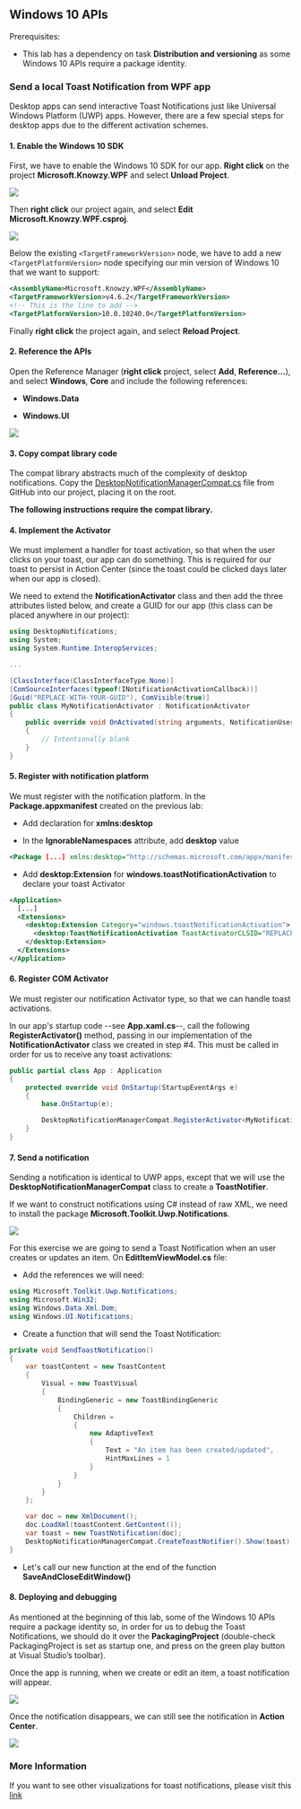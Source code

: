 ## Windows 10 APIs

Prerequisites:

-   This lab has a dependency on task **Distribution and versioning** as some Windows 10 APIs require a package identity.

### Send a local Toast Notification from WPF app

Desktop apps can send interactive Toast Notifications just like Universal Windows Platform (UWP) apps. However, there are a few special steps for desktop apps due to the different activation schemes.

#### 1. Enable the Windows 10 SDK

First, we have to enable the Windows 10 SDK for our app. **Right click** on the project **Microsoft.Knowzy.WPF** and select **Unload Project**.

![](../media/Picture9.png)

Then **right click** our project again, and select **Edit Microsoft.Knowzy.WPF.csproj**.

![](../media/Picture10.png)

Below the existing `<TargetFrameworkVersion>` node, we have to add a new `<TargetPlatformVersion>` node specifying our min version of Windows 10 that we want to support:

~~~~~~~~~~~~~~~~~~~~~~~~~~~~~~~~~~~~~~~~~~~~~~~~~~~~~~~~~~~~~~~~~~~~~~~~~~~~ xml
<AssemblyName>Microsoft.Knowzy.WPF</AssemblyName>
<TargetFrameworkVersion>v4.6.2</TargetFrameworkVersion>
<!-- This is the line to add -->
<TargetPlatformVersion>10.0.10240.0</TargetPlatformVersion>
~~~~~~~~~~~~~~~~~~~~~~~~~~~~~~~~~~~~~~~~~~~~~~~~~~~~~~~~~~~~~~~~~~~~~~~~~~~~

Finally **right click** the project again, and select **Reload Project**.

#### 2. Reference the APIs

Open the Reference Manager (**right click** project, select **Add**, **Reference...**), and select **Windows**, **Core** and include the following references:

-   **Windows.Data**

-   **Windows.UI**

![](../media/Picture11.png)

#### 3. Copy compat library code

The compat library abstracts much of the complexity of desktop notifications. Copy the
[DesktopNotificationManagerCompat.cs](https://raw.githubusercontent.com/WindowsNotifications/desktop-toasts/master/CS/DesktopToastsApp/DesktopNotificationManagerCompat.cs)
file from GitHub into our project, placing it on the root.

**The following instructions require the compat library.**

#### 4. Implement the Activator

We must implement a handler for toast activation, so that when the user clicks on your toast, our app can do something. This is required for our toast to persist in Action Center (since the toast could be clicked days later when our app is closed).

We need to extend the **NotificationActivator** class and then add the three attributes listed below, and create a GUID for our app (this class can be placed anywhere in our project):

~~~~~~~~~~~~~~~~~~~~~~~~~~~~~~~~~~~~~~~~~~~~~~~~~~~~~~~~~~~~~~~~~~~~~~~~~ csharp
using DesktopNotifications;
using System;
using System.Runtime.InteropServices;

...

[ClassInterface(ClassInterfaceType.None)]
[ComSourceInterfaces(typeof(INotificationActivationCallback))]
[Guid("REPLACE-WITH-YOUR-GUID"), ComVisible(true)]
public class MyNotificationActivator : NotificationActivator
{
    public override void OnActivated(string arguments, NotificationUserInput userInput, string appUserModelId)
    {
        // Intentionally blank
    }
}
~~~~~~~~~~~~~~~~~~~~~~~~~~~~~~~~~~~~~~~~~~~~~~~~~~~~~~~~~~~~~~~~~~~~~~~~~

#### 5. Register with notification platform

We must register with the notification platform. In the **Package.appxmanifest** created on the previous lab:

-   Add declaration for **xmlns:desktop**

-   In the **IgnorableNamespaces** attribute, add **desktop** value

~~~~~~~~~~~~~~~~~~~~~~~~~~~~~~~~~~~~~~~~~~~~~~~~~~~~~~~~~~~~~~~~~~~~~~~~~~~~ xml
<Package [...] xmlns:desktop="http://schemas.microsoft.com/appx/manifest/desktop/windows10" IgnorableNamespaces="[...] desktop">
~~~~~~~~~~~~~~~~~~~~~~~~~~~~~~~~~~~~~~~~~~~~~~~~~~~~~~~~~~~~~~~~~~~~~~~~~~~~

-   Add **desktop:Extension** for **windows.toastNotificationActivation** to declare your toast Activator

~~~~~~~~~~~~~~~~~~~~~~~~~~~~~~~~~~~~~~~~~~~~~~~~~~~~~~~~~~~~~~~~~~~~~~~~~~~~ xml
<Application>
  [...]
  <Extensions>
    <desktop:Extension Category="windows.toastNotificationActivation">
      <desktop:ToastNotificationActivation ToastActivatorCLSID="REPLACE-WITH-YOUR-GUID" />
    </desktop:Extension>
  </Extensions>
</Application>
~~~~~~~~~~~~~~~~~~~~~~~~~~~~~~~~~~~~~~~~~~~~~~~~~~~~~~~~~~~~~~~~~~~~~~~~~~~~

#### 6. Register COM Activator

We must register our notification Activator type, so that we can handle toast activations.

In our app's startup code --see **App.xaml.cs**--, call the following **RegisterActivator()** method, passing in our implementation of the
**NotificationActivator** class we created in step \#4. This must be called in order for us to receive any toast activations:

~~~~~~~~~~~~~~~~~~~~~~~~~~~~~~~~~~~~~~~~~~~~~~~~~~~~~~~~~~~~~~~~~~~~~~~~~ csharp
public partial class App : Application
{
    protected override void OnStartup(StartupEventArgs e)
    {
        base.OnStartup(e);

        DesktopNotificationManagerCompat.RegisterActivator<MyNotificationActivator>();
    }
}
~~~~~~~~~~~~~~~~~~~~~~~~~~~~~~~~~~~~~~~~~~~~~~~~~~~~~~~~~~~~~~~~~~~~~~~~~

#### 7. Send a notification

Sending a notification is identical to UWP apps, except that we will use the **DesktopNotificationManagerCompat** class to create a **ToastNotifier**.

If we want to construct notifications using C\# instead of raw XML, we need to install the package **Microsoft.Toolkit.Uwp.Notifications**.

![](../media/Picture12.png)

For this exercise we are going to send a Toast Notification when an user creates or updates an item. On **EditItemViewModel.cs** file:

-   Add the references we will need:

~~~~~~~~~~~~~~~~~~~~~~~~~~~~~~~~~~~~~~~~~~~~~~~~~~~~~~~~~~~~~~~~~~~~~~~~~ csharp
using Microsoft.Toolkit.Uwp.Notifications;
using Microsoft.Win32;
using Windows.Data.Xml.Dom;
using Windows.UI.Notifications;
~~~~~~~~~~~~~~~~~~~~~~~~~~~~~~~~~~~~~~~~~~~~~~~~~~~~~~~~~~~~~~~~~~~~~~~~~

-   Create a function that will send the Toast Notification:

~~~~~~~~~~~~~~~~~~~~~~~~~~~~~~~~~~~~~~~~~~~~~~~~~~~~~~~~~~~~~~~~~~~~~~~~~ csharp
private void SendToastNotification()
{
    var toastContent = new ToastContent
    {
        Visual = new ToastVisual
        {
            BindingGeneric = new ToastBindingGeneric
            {
                Children =
                {
                    new AdaptiveText
                    {
                        Text = "An item has been created/updated",
                        HintMaxLines = 1
                    }
                }
            }
        }
    };

    var doc = new XmlDocument();
    doc.LoadXml(toastContent.GetContent());
    var toast = new ToastNotification(doc);
    DesktopNotificationManagerCompat.CreateToastNotifier().Show(toast);
}
~~~~~~~~~~~~~~~~~~~~~~~~~~~~~~~~~~~~~~~~~~~~~~~~~~~~~~~~~~~~~~~~~~~~~~~~~

-   Let's call our new function at the end of the function **SaveAndCloseEditWindow()**

#### 8. Deploying and debugging

As mentioned at the beginning of this lab, some of the Windows 10 APIs require a package identity so, in order for us to debug the Toast Notifications, we should do it over the **PackagingProject** (double-check PackagingProject is set as startup one, and press on the green play button at Visual Studio’s toolbar).

Once the app is running, when we create or edit an item, a toast notification will appear.

![](../media/Picture14.png)

Once the notification disappears, we can still see the notification in **Action Center**.

![](../media/Picture15.png)

### More Information

If you want to see other visualizations for toast notifications, please visit this <a href="https://docs.microsoft.com/en-us/windows/uwp/design/shell/tiles-and-notifications/adaptive-interactive-toasts">link</a>
